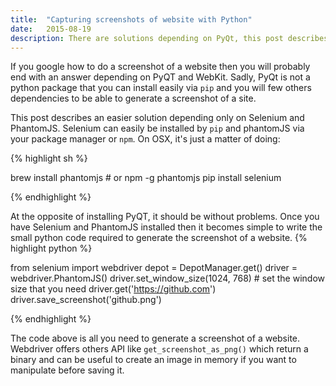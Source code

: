 ```yaml
---
title:  "Capturing screenshots of website with Python"
date:   2015-08-19
description: There are solutions depending on PyQt, this post describes an easier one depending of PhantomJS.      
---
```


If you google how to do a screenshot of a website then you will probably end 
with an answer depending on PyQT and WebKit. Sadly, PyQt is not a python package
that you can install easily via `pip` and you will few others dependencies
to be able to generate a screenshot of a site.

This post describes an easier solution depending only on Selenium and PhantomJS. 
Selenium can easily be installed by `pip` and phantomJS via your package manager or `npm`. On OSX, it's just a matter of doing:

{% highlight sh %}

brew install phantomjs # or npm -g phantomjs 
pip install selenium

{% endhighlight %}

At the opposite of installing PyQT, it should be without problems.
Once you have Selenium and PhantomJS installed then it becomes simple 
to write the small python code required to generate the screenshot of a website. 
{% highlight python %}

from selenium import webdriver
depot = DepotManager.get()
driver = webdriver.PhantomJS()
driver.set_window_size(1024, 768) # set the window size that you need 
driver.get('https://github.com')
driver.save_screenshot('github.png')

{% endhighlight %}

The code above is all you need to generate a screenshot of a website. Webdriver offers others API like `get_screenshot_as_png()` which return a binary and can be useful to create an image in memory if you want to manipulate before saving it. 


